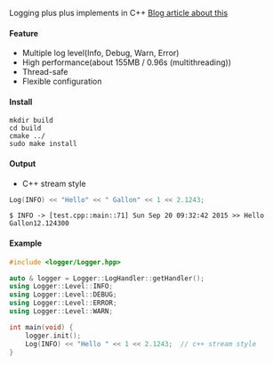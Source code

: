 Logging plus plus implements in C++
[Blog article about this](http://override.rocks/2015/09/13/logging-in-cpp/)

#### Feature
- Multiple log level(Info, Debug, Warn, Error)
- High performance(about 155MB / 0.96s (multithreading))
- Thread-safe
- Flexible configuration

#### Install
```Shell
mkdir build
cd build
cmake ../
sudo make install
```

#### Output

- C++ stream style
```c++
Log(INFO) << "Hello" << " Gallon" << 1 << 2.1243;
```
`
$ INFO -> [test.cpp::main::71] Sun Sep 20 09:32:42 2015 >> Hello Gallon12.124300
`

#### Example
```c++
#include <logger/Logger.hpp>

auto & logger = Logger::LogHandler::getHandler();
using Logger::Level::INFO;
using Logger::Level::DEBUG;
using Logger::Level::ERROR;
using Logger::Level::WARN;

int main(void) {
    logger.init();
    Log(INFO) << "Hello " << 1 << 2.1243;  // c++ stream style
}
```
